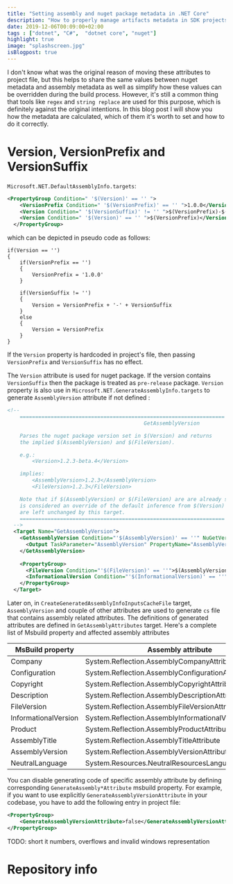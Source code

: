 ```yaml
---
title: "Setting assembly and nuget package metadata in .NET Core"
description: "How to properly manage artifacts metadata in SDK projects"
date: 2019-12-06T00:09:00+02:00
tags : ["dotnet", "C#",  "dotnet core", "nuget"]
highlight: true
image: "splashscreen.jpg"
isBlogpost: true
---
```


I don't know what was the original reason of moving these attributes to project file, but this helps to share the same values between nuget metadata and assembly metadata as well as simplify how these values can be overridden during the build process. However, it's still a common thing that tools like `regex` and `string replace` are used for this purpose, which is definitely against the original intentions. In this blog post I will show you how the metadata are calculated, which of them it's worth to set and how to do it correctly.


# Version, VersionPrefix and VersionSuffix

`Microsoft.NET.DefaultAssemblyInfo.targets`:

```xml
<PropertyGroup Condition=" '$(Version)' == '' ">
    <VersionPrefix Condition=" '$(VersionPrefix)' == '' ">1.0.0</VersionPrefix>
    <Version Condition=" '$(VersionSuffix)' != '' ">$(VersionPrefix)-$(VersionSuffix)</Version>
    <Version Condition=" '$(Version)' == '' ">$(VersionPrefix)</Version>
  </PropertyGroup>
```

which can be depicted in pseudo code as follows:

```plaintext
if(Version == '')
{
    if(VersionPrefix == '')
    {
        VersionPrefix = '1.0.0'
    }
    
    if(VersionSuffix != '')
    {
        Version = VersionPrefix + '-' + VersionSuffix
    }
    else
    {
        Version = VersionPrefix
    }
}
```

If the `Version` property is hardcoded in project's file, then passing `VersionPrefix` and `VersionSuffix` has no effect.

The `Version` attribute is used for nuget package. If the version contains `VersionSuffix` then the package is treated as `pre-release` package. `Version` property is also use in `Microsoft.NET.GenerateAssemblyInfo.targets` to generate `AssemblyVersion` attribute if not defined :

```xml
<!--
    ==================================================================
                                            GetAssemblyVersion

    Parses the nuget package version set in $(Version) and returns
    the implied $(AssemblyVersion) and $(FileVersion).

    e.g.:
        <Version>1.2.3-beta.4</Version>

    implies:
        <AssemblyVersion>1.2.3</AssemblyVersion>
        <FileVersion>1.2.3</FileVersion>

    Note that if $(AssemblyVersion) or $(FileVersion) are are already set, it
    is considered an override of the default inference from $(Version) and they
    are left unchanged by this target.
    ==================================================================
  -->
  <Target Name="GetAssemblyVersion">
    <GetAssemblyVersion Condition="'$(AssemblyVersion)' == ''" NuGetVersion="$(Version)">
      <Output TaskParameter="AssemblyVersion" PropertyName="AssemblyVersion" />
    </GetAssemblyVersion>
    
    <PropertyGroup>
      <FileVersion Condition="'$(FileVersion)' == ''">$(AssemblyVersion)</FileVersion>
      <InformationalVersion Condition="'$(InformationalVersion)' == ''">$(Version)</InformationalVersion>
    </PropertyGroup>
  </Target>
```

Later on, in `CreateGeneratedAssemblyInfoInputsCacheFile` target, `AssemblyVersion` and couple of other attributes are used to generate `cs` file that contains assembly related attributes. The definitions of generated attributes are defined in `GetAssemblyAttributes` target. Here's a complete list of Msbuild property and affected assembly attributes

|MsBuild property | Assembly attribute|
|------------------|-------------------|
| Company | System.Reflection.AssemblyCompanyAttribute|
| Configuration | System.Reflection.AssemblyConfigurationAttribute|
| Copyright | System.Reflection.AssemblyCopyrightAttribute|
| Description| System.Reflection.AssemblyDescriptionAttribute|
| FileVersion | System.Reflection.AssemblyFileVersionAttribute|
| InformationalVersion | System.Reflection.AssemblyInformationalVersionAttribute |
| Product | System.Reflection.AssemblyProductAttribute|
| AssemblyTitle | System.Reflection.AssemblyTitleAttribute |
| AssemblyVersion | System.Reflection.AssemblyVersionAttribute |
| NeutralLanguage | System.Resources.NeutralResourcesLanguageAttribute |

You can disable generating code of specific assembly attribute by defining corresponding  `GenerateAssembly*Attribute` msbuild property. For example, if you want to use explicitly `GenerateAssemblyVersionAttribute` in your codebase, you have to add the following entry in project file:

```xml
<PropertyGroup>
    <GenerateAssemblyVersionAttribute>false</GenerateAssemblyVersionAttribute>
</PropertyGroup>
```



TODO: short it numbers, overflows and invalid windows representation

# Repository info
